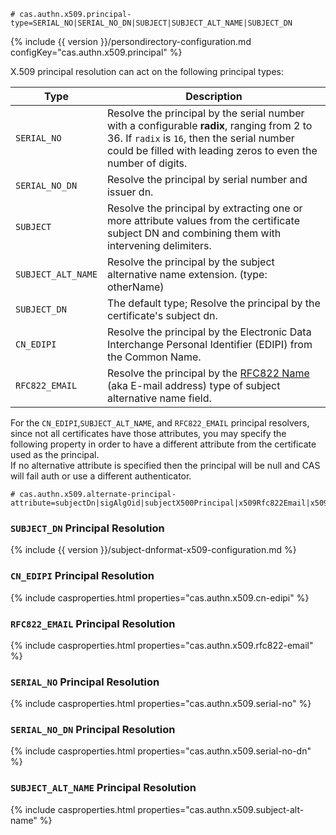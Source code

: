 ```properties
# cas.authn.x509.principal-type=SERIAL_NO|SERIAL_NO_DN|SUBJECT|SUBJECT_ALT_NAME|SUBJECT_DN
```

{% include {{ version }}/persondirectory-configuration.md configKey="cas.authn.x509.principal" %}

X.509 principal resolution can act on the following principal types:

| Type                    | Description
|-------------------------|----------------------------------------------------------------------
| `SERIAL_NO`             | Resolve the principal by the serial number with a configurable <strong>radix</strong>, ranging from 2 to 36. If <code>radix</code> is <code>16</code>, then the serial number could be filled with leading zeros to even the number of digits.
| `SERIAL_NO_DN`          | Resolve the principal by serial number and issuer dn.
| `SUBJECT`               | Resolve the principal by extracting one or more attribute values from the certificate subject DN and combining them with intervening delimiters.
| `SUBJECT_ALT_NAME`      | Resolve the principal by the subject alternative name extension. (type: otherName)
| `SUBJECT_DN`            | The default type; Resolve the principal by the certificate's subject dn.
| `CN_EDIPI`              | Resolve the principal by the Electronic Data Interchange Personal Identifier (EDIPI) from the Common Name.
| `RFC822_EMAIL`          | Resolve the principal by the [RFC822 Name](https://tools.ietf.org/html/rfc5280#section-4.2.1.6) (aka E-mail address) type of subject alternative name field.

For the `CN_EDIPI`,`SUBJECT_ALT_NAME`, and `RFC822_EMAIL` principal resolvers, since not all certificates have those attributes,
you may specify the following property in order to have a different attribute from the certificate used as the principal.  
If no alternative attribute is specified then the principal will be null and CAS will fail auth or use a different authenticator.

```properties
# cas.authn.x509.alternate-principal-attribute=subjectDn|sigAlgOid|subjectX500Principal|x509Rfc822Email|x509subjectUPN
```

### `SUBJECT_DN` Principal Resolution

{% include {{ version }}/subject-dnformat-x509-configuration.md %}

### `CN_EDIPI` Principal Resolution

{% include casproperties.html properties="cas.authn.x509.cn-edipi" %}

### `RFC822_EMAIL` Principal Resolution

{% include casproperties.html properties="cas.authn.x509.rfc822-email" %}

### `SERIAL_NO` Principal Resolution

{% include casproperties.html properties="cas.authn.x509.serial-no" %}

### `SERIAL_NO_DN` Principal Resolution

{% include casproperties.html properties="cas.authn.x509.serial-no-dn" %}

### `SUBJECT_ALT_NAME` Principal Resolution

{% include casproperties.html properties="cas.authn.x509.subject-alt-name" %}
